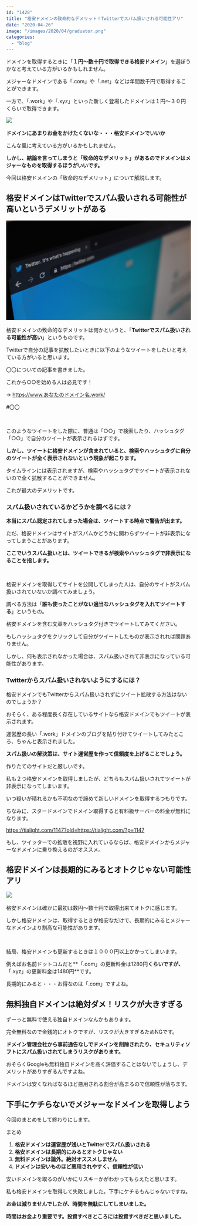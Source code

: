 ```yaml
---
id: "1428"
title: "格安ドメインの致命的なデメリット！Twitterでスパム扱いされる可能性アリ"
date: "2020-04-26"
image: "/images/2020/04/graduator.png"
categories: 
  - "blog"
---
```


ドメインを取得するときに「**１円～数十円で取得できる格安ドメイン**」を選ぼうかなと考えている方がいるかもしれません。

メジャーなドメインである「.com」や「.net」などは年間数千円で取得することができます。

一方で、「.work」や「.xyz」といった新しく登場したドメインは１円～３０円くらいで取得できます。

![](../../assets/images/2020/04/thinking_300x300.png)

**ドメインにあまりお金をかけたくないな・・・格安ドメインでいいか**

こんな風に考えている方がいるかもしれません。

**しかし、結論を言ってしまうと「致命的なデメリット」があるのでドメインはメジャーなものを取得するほうがいいです。**

今回は格安ドメインの「致命的なデメリット」について解説します。

## 格安ドメインはTwitterでスパム扱いされる可能性が高いというデメリットがある

![格安ドメインはTwtterで検索しても出てこないことがある](/images/2019/12/twitter_wuthapp.jpg)

格安ドメインの致命的なデメリットは何かというと、「**Twitterでスパム扱いされる可能性が高い**」というものです。

Twitterで自分の記事を拡散したいときに以下のようなツイートをしたいと考えている方がいると思います。

〇〇についての記事を書きました。

これから○○を始める人は必見です！

→ https://www.あなたのドメイン名.work/

#〇〇

 

このようなツイートをした際に、普通は「○○」で検索したり、ハッシュタグ「○○」で自分のツイートが表示されるはずです。

**しかし、ツイートに格安ドメインが含まれていると、検索やハッシュタグに自分のツイートが全く表示されないという現象が起こります。**

タイムラインには表示されますが、検索やハッシュタグでツイートが表示されないので全く拡散することができません。

これが最大のデメリットです。

### スパム扱いされているかどうかを調べるには？

**本当にスパム認定されてしまった場合は、ツイートする時点で警告が出ます。**

ただ、格安ドメインはサイトがスパムかどうかに関わらずツイートが非表示になってしまうことがあります。

**ここでいうスパム扱いとは、ツイートできるが検索やハッシュタグで非表示になることを指します。**

 

格安ドメインを取得してサイトを公開してしまった人は、自分のサイトがスパム扱いされていないか調べてみましょう。

調べる方法は「**誰も使ったことがない適当なハッシュタグを入れてツイートする**」というもの。

格安ドメインを含む文章をハッシュタグ付きでツイートしてみてください。

もしハッシュタグをクリックして自分がツイートしたものが表示されれば問題ありません。

しかし、何も表示されなかった場合は、スパム扱いされて非表示になっている可能性があります。

### Twitterからスパム扱いされないようにするには？

格安ドメインでもTwitterからスパム扱いされずにツイート拡散する方法はないのでしょうか？

おそらく、ある程度長く存在しているサイトなら格安ドメインでもツイートが表示されます。

運営歴の長い「.work」ドメインのブログを貼り付けてツイートしてみたところ、ちゃんと表示されました。

**スパム扱いの解決策は、サイト運営歴を作って信頼度を上げることでしょう。**

作りたてのサイトだと厳しいです。

私も２つ格安ドメインを取得しましたが、どちらもスパム扱いされてツイートが非表示になってしまいます。

いつ疑いが晴れるかも不明なので諦めて新しいドメインを取得するつもりです。

ちなみに、スタードメインでドメイン取得すると有料級サーバーの料金が無料になります。

https://tialight.com/1147?old=https://tialight.com/?p=1147

もし、ツイッターでの拡散を視野に入れているならば、格安ドメインからメジャーなドメインに乗り換えるのがオススメ。

## 格安ドメインは長期的にみるとオトクじゃない可能性アリ

![](../../assets/images/2020/03/WorriedMale.jpg)

格安ドメインは確かに最初は数円～数十円で取得出来てオトクに感じます。

しかし格安ドメインは、取得するときが格安なだけで、長期的にみるとメジャーなドメインより割高な可能性があります。

 

結局、格安ドメインも更新するときは１０００円以上かかってしまいます。

例えばお名前ドットコムだと**「.com」の更新料金は1280円**くらいですが、**「.xyz」の更新料金は1480円**です。

長期的にみると・・・お得なのは「.com」ですよね。

## 無料独自ドメインは絶対ダメ！リスクが大きすぎる

ずーっと無料で使える独自ドメインなんかもあります。

完全無料なので金銭的にオトクですが、リスクが大きすぎるためNGです。

**ドメイン管理会社から事前通告なしでドメインを削除されたり、セキュリティソフトにスパム扱いされてしまうリスクがあります。**

おそらくGoogleも無料独自ドメインを高く評価することはないでしょうし、デメリットがありすぎるんですよね。

ドメインは安くなればなるほど悪用される割合が高まるので信頼性が落ちます。

## 下手にケチらないでメジャーなドメインを取得しよう

今回のまとめをして終わりにします。

まとめ

1. **格安ドメインは運営歴が浅いとTwitterでスパム扱いされる**
2. **格安ドメインは長期的にみるとオトクじゃない**
3. **無料ドメインは論外。絶対オススメしません**
4. **ドメインは安いものほど悪用されやすく、信頼性が低い**

安いドメインを取るのがいかにリスキーかがわかってもらえたと思います。

私も格安ドメインを取得して失敗しました。下手にケチるもんじゃないですね。

**お金は減りませんでしたが、時間を無駄にしてしまいました。**

**時間はお金より重要です。投資すべきところには投資すべきだと思いました。**
